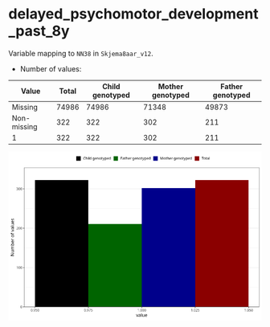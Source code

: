 # delayed_psychomotor_development_past_8y
Variable mapping to `NN38` in `Skjema8aar_v12`.
- Number of values:

| Value | Total | Child genotyped | Mother genotyped | Father genotyped |
| ----- | ----- | --------------- | ---------------- | ---------------- |
| Missing | 74986 | 74986 | 71348 | 49873 |
| Non-missing | 322 | 322 | 302 | 211 |
| 1 | 322 | 322 | 302 | 211 |



![](delayed_psychomotor_development_past_8y_n.png)



